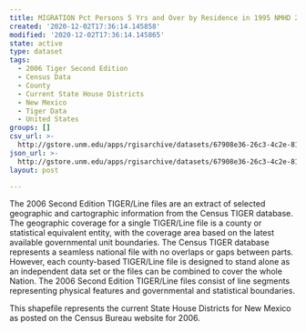 ```yaml
---
title: MIGRATION Pct Persons 5 Yrs and Over by Residence in 1995 NMHD 2000
created: '2020-12-02T17:36:14.145858'
modified: '2020-12-02T17:36:14.145865'
state: active
type: dataset
tags:
  - 2006 Tiger Second Edition
  - Census Data
  - County
  - Current State House Districts
  - New Mexico
  - Tiger Data
  - United States
groups: []
csv_url: >-
  http://gstore.unm.edu/apps/rgisarchive/datasets/67908e36-26c3-4c2e-8151-c901fc8a2152/nmh281data339178027_sth_view.derived.csv
json_url: >-
  http://gstore.unm.edu/apps/rgisarchive/datasets/67908e36-26c3-4c2e-8151-c901fc8a2152/nmh281data339178027_sth_view.derived.json
layout: post

---
```

The 2006 Second Edition TIGER/Line files are an extract of selected geographic and cartographic information from the Census TIGER database.  The geographic coverage for a single TIGER/Line file is a county or statistical equivalent entity, with the coverage area based on the latest available governmental unit boundaries. The Census TIGER database represents a seamless national file with no overlaps or gaps between parts.  However, each county-based TIGER/Line file is designed to stand alone as an independent data set or the files can be combined to cover the whole Nation.  The 2006 Second Edition  TIGER/Line files consist of line segments representing physical features and governmental and statistical boundaries.  

This shapefile represents the current State House Districts for New Mexico as posted on the Census Bureau website for 2006.
